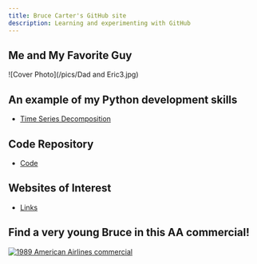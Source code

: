 ```yaml
---
title: Bruce Carter's GitHub site
description: Learning and experimenting with GitHub
---
```


## Me and My Favorite Guy

![Cover Photo](/pics/Dad and Eric3.jpg)

## An example of my Python development skills

- [Time Series Decomposition](/timeseries/index.md)

## Code Repository

- [Code](/code/index.md)

## Websites of Interest

- [Links](/links/index.md)


## Find a very young Bruce in this AA commercial!

[![1989 American Airlines commercial](https://img.youtube.com/vi/FFORLtmVX04/0.jpg)](//www.youtube.com/watch?v=FFORLtmVX04&list=FLP21cKXjAyLhD6fARirfG2w&index=26&t=0s)
